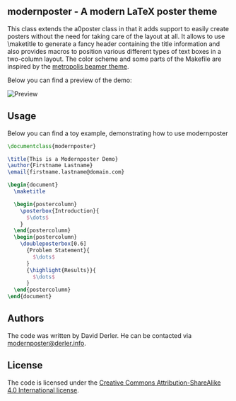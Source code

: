 ## modernposter - A modern LaTeX poster theme

This class extends the a0poster class in that it adds support to easily create posters without the need for taking care of the layout at all. It allows to use \maketitle to generate a fancy header containing the title information and also provides macros to position various different types of text boxes in a two-column layout. The color scheme and some parts of the Makefile are inspired by the [metropolis beamer theme](https://github.com/matze/mtheme). 

Below you can find a preview of the demo:

![Preview](https://i.imgur.com/XUr9a5U.jpg)

## Usage

Below you can find a toy example, demonstrating how to use modernposter

```latex
\documentclass{modernposter}

\title{This is a Modernposter Demo}
\author{Firstname Lastname}
\email{firstname.lastname@domain.com} 

\begin{document}
  \maketitle  

  \begin{postercolumn}
    \posterbox{Introduction}{ 
      $\dots$
    }
  \end{postercolumn} 
  \begin{postercolumn}
    \doubleposterbox[0.6]
      {Problem Statement}{
        $\dots$
      }
      {\highlight{Results}}{ 
        $\dots$
      }
  \end{postercolumn}
\end{document}
```

## Authors
The code was written by David Derler. He can be contacted via [modernposter@derler.info](mailto:modernposter@derler.info).

## License
The code is licensed under the [Creative Commons Attribution-ShareAlike 4.0 International license](https://creativecommons.org/licenses/by-sa/4.0/).
